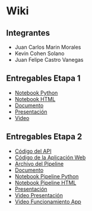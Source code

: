 # Wiki

## Integrantes
- Juan Carlos Marin Morales
- Kevin Cohen Solano
- Juan Felipe Castro Vanegas

## Entregables Etapa 1

- [Notebook Python](https://github.com/jmarinm/BI-G07-P1-Suicides/blob/main/notebooks/Proyecto_1.ipynb)
- [Notebook HTML](https://github.com/jmarinm/BI-G07-P1-Suicides/blob/main/notebooks/Proyecto1.pdf)
- [Documento](https://github.com/jmarinm/BI-G07-P1-Suicides/blob/main/Docs/Proyecto%201%20-%20BI.pdf)
- [Presentación](https://github.com/jmarinm/BI-G07-P1-Suicides/blob/main/Docs/Salud%20Mental.pdf)
- [Video](https://youtu.be/Fn2zlLQxVc8)

## Entregables Etapa 2
- [Código del API](https://github.com/jmarinm/BI-G07-P1-Suicides/tree/main/App/API)
- [Código de la Aplicación Web](https://github.com/jmarinm/BI-G07-P1-Suicides/tree/main/App/webapp)
- [Archivo del Pipeline](https://github.com/jmarinm/BI-G07-P1-Suicides/blob/main/App/API/assets/pipeline.joblib) 
- [Documento]()
- [Notebook Pipeline Python](https://github.com/jmarinm/BI-G07-P1-Suicides/blob/main/notebooks/Proyecto_1_Parte_2.ipynb)
- [Notebook Pipeline HTML](https://github.com/jmarinm/BI-G07-P1-Suicides/blob/main/notebooks/Proyecto_1_Parte_2.html)
- [Presentación]()
- [Video Presentación]()
- [Video Funcionamiento App](https://youtu.be/OG8bMet3Eo0)
